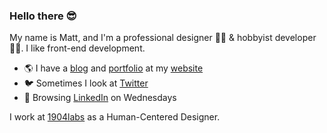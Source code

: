 ### Hello there 😎

My name is Matt, and I'm a professional designer 👨‍🎨  & hobbyist developer 👨‍💻. I like front-end development.

- 🌎 I have a [blog](https://matthewrea.com/blog/) and [portfolio](https://matthewrea.com/work/) at my [website](https://matthewrea.com/)
- 🐦 Sometimes I look at [Twitter](https://twitter.com/mattrea)
- 🧐 Browsing [LinkedIn](https://www.linkedin.com/in/mattrea/) on Wednesdays

I work at [1904labs](https://1904labs.com) as a Human-Centered Designer.

